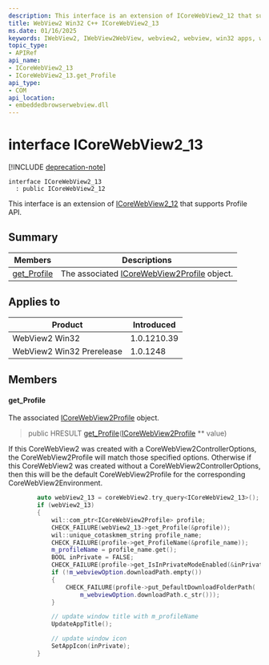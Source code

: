 ```yaml
---
description: This interface is an extension of ICoreWebView2_12 that supports Profile API.
title: WebView2 Win32 C++ ICoreWebView2_13
ms.date: 01/16/2025
keywords: IWebView2, IWebView2WebView, webview2, webview, win32 apps, win32, edge, ICoreWebView2, ICoreWebView2Controller, browser control, edge html, ICoreWebView2_13
topic_type: 
- APIRef
api_name:
- ICoreWebView2_13
- ICoreWebView2_13.get_Profile
api_type:
- COM
api_location:
- embeddedbrowserwebview.dll
---
```


# interface ICoreWebView2_13

[!INCLUDE [deprecation-note](../includes/deprecation-note.md)]

```
interface ICoreWebView2_13
  : public ICoreWebView2_12
```

This interface is an extension of [ICoreWebView2_12](icorewebview2_12.md#icorewebview2_12) that supports Profile API.

## Summary

 Members                        | Descriptions
--------------------------------|---------------------------------------------
[get_Profile](#get_profile) | The associated [ICoreWebView2Profile](icorewebview2profile.md#icorewebview2profile) object.

## Applies to

Product                         | Introduced
--------------------------------|---------------------------------------------
WebView2 Win32            |    1.0.1210.39
WebView2 Win32 Prerelease |    1.0.1248

## Members

#### get_Profile

The associated [ICoreWebView2Profile](icorewebview2profile.md#icorewebview2profile) object.

> public HRESULT [get_Profile](#get_profile)([ICoreWebView2Profile](icorewebview2profile.md#icorewebview2profile) ** value)

If this CoreWebView2 was created with a CoreWebView2ControllerOptions, the CoreWebView2Profile will match those specified options. Otherwise if this CoreWebView2 was created without a CoreWebView2ControllerOptions, then this will be the default CoreWebView2Profile for the corresponding CoreWebView2Environment.

```cpp
        auto webView2_13 = coreWebView2.try_query<ICoreWebView2_13>();
        if (webView2_13)
        {
            wil::com_ptr<ICoreWebView2Profile> profile;
            CHECK_FAILURE(webView2_13->get_Profile(&profile));
            wil::unique_cotaskmem_string profile_name;
            CHECK_FAILURE(profile->get_ProfileName(&profile_name));
            m_profileName = profile_name.get();
            BOOL inPrivate = FALSE;
            CHECK_FAILURE(profile->get_IsInPrivateModeEnabled(&inPrivate));
            if (!m_webviewOption.downloadPath.empty())
            {
                CHECK_FAILURE(profile->put_DefaultDownloadFolderPath(
                    m_webviewOption.downloadPath.c_str()));
            }

            // update window title with m_profileName
            UpdateAppTitle();

            // update window icon
            SetAppIcon(inPrivate);
        }
```

